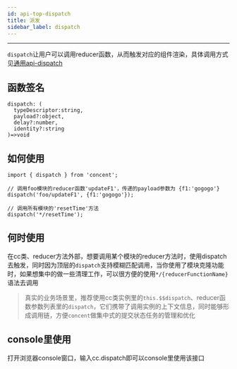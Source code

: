 ```yaml
---
id: api-top-dispatch
title: 派发
sidebar_label: dispatch
---
```

___
`dispatch`让用户可以调用reducer函数，从而触发对应的组件渲染，具体调用方式见[通用api-dispatch](api-common-dispatch)

## 函数签名
```
dispatch: (
  typeDescriptor:string, 
  payload?:object, 
  delay?:number, 
  identity?:string
)=>void
```

## 如何使用
```
import { dispatch } from 'concent';

// 调用foo模块的reducer函数'updateF1'，传递的payload参数为 {f1:'gogogo'}
dispatch('foo/updateF1', {f1:'gogogo'});

// 调用所有模块的'resetTime'方法
dispatch('*/resetTime');
```

## 何时使用
在cc类、reducer方法外部，想要调用某个模块的reducer方法时，使用dispatch去触发，同时因为顶层的`dispatch`支持模糊匹配调用，当你使用了模块克隆功能时，如果想集中的做一些清理工作，可以很方便的使用`*/{reducerFunctionName}`语法去调用
> 真实的业务场景里，推荐使用cc类实例里的`this.$$dispatch`、reducer函数参数列表里的`dispatch`，它们携带了调用实例的上下文信息，同时能够形成调用链，方便`concent`做集中式的提交状态任务的管理和优化

## console里使用
打开浏览器console窗口，输入cc.dispatch即可以console里使用该接口